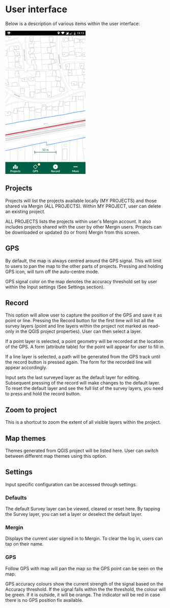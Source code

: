 # User interface

Below is a description of various items within the user interface:

<img src="images/input_gui.png" alt="Input user interface" width=50% />​

## Projects
Projects will list the projects available locally (MY PROJECTS) and
those shared via Mergin (ALL PROJECTS). Within MY PROJECT, user can
delete an existing project.

ALL PROJECTS lists the projects within user's Mergin account. It also
includes projects shared with the user by other Mergin users. Projects
can be downloaded or updated (to or from) Mergin from this screen.

## GPS
By default, the map is always centred around the GPS signal. This will
limit to users to pan the map to the other parts of projects. Pressing
and holding GPS icon, will turn off the auto-centre mode.

GPS signal color on the map denotes the accuracy threshold set by user
within the Input settings (See Settings section).

## Record
This option will allow user to capture the position of the GPS and save it
as point or line. Pressing the Record button for the first time will
list all the survey layers (point and line layers within the project not
marked as read-only in the QGIS project properties). User can then
select a layer.

If a point layer is selected, a point geometry will be recorded at the
location of the GPS. A form (attribute table) for the point will appear
for user to fill in.

If a line layer is selected, a path will be generated from the GPS track
until the record button is pressed again. The form for the recorded line
will appear accordingly.

Input sets the last surveyed layer as the default layer for editing.
Subsequent pressing of the record will make changes to the default
layer. To reset the default layer and see the full list of the survey
layers, you need to press and hold the record button.

## Zoom to project
This is a shortcut to zoom the extent of all visible layers within the project.

## Map themes
Themes generated from QGIS project will be listed here. User can switch
between different map themes using this option.

## Settings
Input specific configuration can be accessed through settings.

### Defaults

The default Survey layer can be viewed, cleared or reset here. By
tapping the Survey layer, you can set a layer or deselect the default
layer.

### Mergin

Displays the current user signed in to Mergin. To clear the log in,
users can tap on their name.

### GPS

Follow GPS with map will pan the map so the GPS point can be seen on the
map.

GPS accuracy colours show the current strength of the signal based on the
Accuracy threshold. If the signal falls within the the threshold, the
colour will be green. If it is outside, it will be orange. The indicator
will be red in case there is no GPS position fix available.
